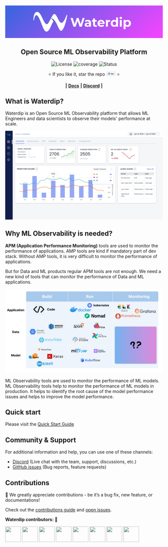 <p align="center">
    <img alt="Logo" src="docs/assets/wd_full_logo.png" width="1512">
</p>
<h2 align="center">
 Open Source ML Observability Platform
</h2>

<p align="center">
<img alt="License" src="https://img.shields.io/badge/license-Apache--2.0-0466C8"/>
<img alt="coverage" src="https://codecov.io/gh/waterdipai/waterdip/branch/main/graph/badge.svg?token=cn6lkDRXpl">
<img alt="Status" src="https://github.com/waterdipai/waterdip/actions/workflows/ci.yml/badge.svg?branch=main"/>

<div align="center">
⭐️ If you like it, star the repo <a href="https://github.com/waterdipai/waterdip/stargazers"><img src="docs/assets/star_github.png" width="30"/></a> ⭐

**|**
<a href="https://docs.waterdip.ai/">**Docs**</a>
**|**
<a href="https://discord.gg/Qt4v3fjf/">**Discord**</a>
**|**

</div>

## What is Waterdip?

Waterdip is an Open Source ML Observability platform that allows ML Engineers and data scientists to observe their models' performance at scale.

![Tests example](docs/assets/wd_model_overview.png)

## Why ML Observability is needed?

**APM (Application Performance Monitoring)** tools are used to monitor the performance of applications. AMP tools are kind if mandatory part of dev stack. Without AMP tools, it is very difficult to monitor the performance of applications.

But for Data and ML products regular APM tools are not enough. We need a new kind of tools that can monitor the performance of Data and ML applications.

![Tests example](docs/assets/why_ml_observability.png)

ML Observability tools are used to monitor the performance of ML models. ML Observability tools help to monitor the performance of ML models in production. It helps to identify the root cause of the model performance issues and helps to improve the model performance.

## Quick start

Please visit the [Quick Start Guide](https://docs.waterdip.ai/introduction/quick_start/)

## Community & Support

For additional information and help, you can use one of these channels:

* [Discord](https://discord.gg/Qt4v3fjf/) \(Live chat with the team, support, discussions, etc.\)
* [GitHub issues](https://github.com/waterdipai/waterdip/issues) \(Bug reports, feature requests)

## **Contributions**

:raised_hands: We greatly appreciate contributions - be it’s a bug fix, new feature, or documentations!

Check out the [contributions guide](https://github.com/waterdipai/waterdip/blob/main/CONTRIBUTING.md) and [open issues](https://github.com/waterdipai/waterdip/issues).

**Waterdip contributors: :blue_heart:**

<a href="https://github.com/subhankarb"><img src="https://avatars.githubusercontent.com/u/2178361?v=4" width="50" height="50" alt=""/></a>
<a href="https://github.com/niyasrad"><img src="https://avatars.githubusercontent.com/u/84234554?v=4" width="50" height="50" alt=""/></a>
<a href="https://github.com/WeryZebra-Yue"><img src="https://avatars.githubusercontent.com/u/75676675?v=4" width="50" height="50" alt=""/></a>
<a href="https://github.com/Godzilla5111"><img src="https://avatars.githubusercontent.com/u/62075225?v=4" width="50" height="50" alt=""/></a>
<a href="https://github.com/sumitmeel77"><img src="https://avatars.githubusercontent.com/u/65071769?v=4" width="50" height="50" alt=""/></a>
<a href="https://github.com/paridhisharma24"><img src="https://avatars.githubusercontent.com/u/56148030?v=4" width="50" height="50" alt=""/></a>
<a href="https://github.com/gaurav-wdi"><img src="https://avatars.githubusercontent.com/u/82873511?v=4" width="50" height="50" alt=""/></a>
<a href="https://github.com/Pratik-Kumar-621"><img src="https://avatars.githubusercontent.com/u/70286186?v=4" width="50" height="50" alt=""/></a>


